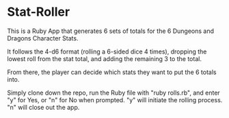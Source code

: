 # Stat-Roller
This is a Ruby App that generates 6 sets of totals for the 6 Dungeons and Dragons Character Stats.

It follows the 4-d6 format (rolling a 6-sided dice 4 times), dropping the lowest roll from the stat total, and adding the remaining 3 to the total.

From there, the player can decide which stats they want to put the 6 totals into.

Simply clone down the repo, run the Ruby file with "ruby rolls.rb", and enter "y" for Yes, or "n" for No when prompted. "y" will initiate the rolling process. "n" will close out the app.
